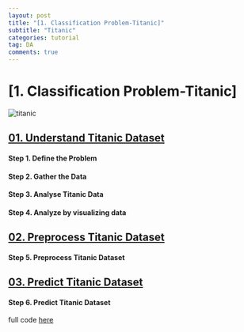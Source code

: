 ```yaml
---
layout: post
title: "[1. Classification Problem-Titanic]"
subtitle: "Titanic"
categories: tutorial
tag: DA
comments: true
---
```

# [1. Classification Problem-Titanic]

![titanic](https://raw.githubusercontent.com/PlanNoa/Deep-Learning-from-Scratch-for-newbie/master/%5B1.%20Classification%20Problem-Titanic%5D/imgs/00.titanic.jpg)

## [01. Understand Titanic Dataset](https://plannoa.github.io/tutorial/2020/06/21/01.-Understand-Titanic-Dataset/)

#### Step 1. Define the Problem

#### Step 2. Gather the Data

#### Step 3. Analyse Titanic Data

#### Step 4. Analyze by visualizing data

## [02. Preprocess Titanic Dataset](https://plannoa.github.io/tutorial/2020/06/22/02.-Preprocess-Titanic-Dataset/)

#### Step 5. Preprocess Titanic Dataset

## [03. Predict Titanic Dataset](https://plannoa.github.io/tutorial/2020/06/23/03.-Predict-Titanic-Dataset/)

#### Step 6. Predict Titanic Dataset



full code [here](https://github.com/PlanNoa/Deep-Learning-from-Scratch-for-newbie/blob/master/%5B1.%20Classification%20Problem-Titanic%5D/src/titanic.py)
